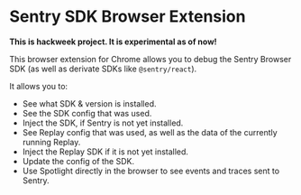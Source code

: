# Sentry SDK Browser Extension

**This is hackweek project. It is experimental as of now!**

This browser extension for Chrome allows you to debug the Sentry Browser SDK (as well as derivate SDKs like `@sentry/react`).

It allows you to:

- See what SDK & version is installed.
- See the SDK config that was used.
- Inject the SDK, if Sentry is not yet installed.
- See Replay config that was used, as well as the data of the currently running Replay.
- Inject the Replay SDK if it is not yet installed.
- Update the config of the SDK.
- Use Spotlight directly in the browser to see events and traces sent to Sentry.
